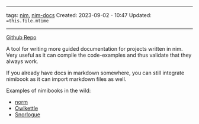 ___
tags: [nim](nim.md), [nim-docs](nim-docs.md)
Created: 2023-09-02 - 10:47
Updated: `=this.file.mtime`
___
[Github Repo](https://github.com/pietroppeter/nimibook)

A tool for writing more guided documentation for projects written in nim.
Very useful as it can compile the code-examples and thus validate that they always work.

If you already have docs in markdown somewhere, you can still integrate nimibook as it can import markdown files as well.

Examples of nimibooks in the wild:
- [norm](https://norm.nim.town/index.html)
- [Owlkettle](https://can-lehmann.github.io/owlkettle/README.html)
- [Snorlogue](https://philippmdoerner.github.io/Snorlogue/bookCompiled/)
